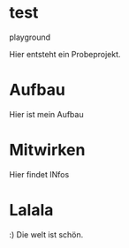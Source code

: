# test
playground


Hier entsteht ein Probeprojekt.

# Aufbau

Hier ist mein Aufbau

#  Mitwirken

Hier findet INfos

# Lalala

:) Die welt ist schön.
